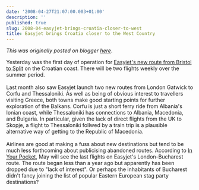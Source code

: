 ```yaml
---
date: '2008-04-27T21:07:00.003+01:00'
description: ''
published: true
slug: 2008-04-easyjet-brings-croatia-closer-to-west
title: Easyjet brings Croatia closer to the West Country
---
```


*This was originally posted on blogger [here](https://blog.balkanology.com/2008/04/easyjet-brings-croatia-closer-to-west.html)*.

Yesterday was the first day of operation for <a href="http://www.easyjet.com/EN/News/new_cheap_flights_biarritz_olbia_split.html">Easyjet's new route from Bristol to Split</a> on the Croatian coast. There will be two flights weekly over the summer period.<br /><br />Last month also saw Easyjet launch two new routes from London Gatwick to Corfu and Thessaloniki. As well as being of obvious interest to travellers visiting Greece, both towns make good starting points for further exploration of the Balkans. Corfu is just a short ferry ride from Albania's Ionian coast, while Thessaloniki has connections to Albania, Macedonia, and Bulgaria. In particular, given the lack of direct flights from the UK to Skopje, a flight to Thessaloniki follwed by a train trip is a plausible alternative way of getting to the Republic of Macedonia.<br /><br />Airlines are good at making a fuss about new destinations but tend to be much less forthcoming about publicising abandoned routes. According to <a href="http://blog.inyourpocket.com/2008/04/easyjet-drops-london-bucharest-route.html">In Your Pocket</a>, May will see the last flights on Easyjet's London-Bucharest route. The route began less than a year ago but apparently has been dropped due to "lack of interest". Or perhaps the inhabitants of Bucharest didn't fancy joining the list of popular Eastern European stag party destinations?